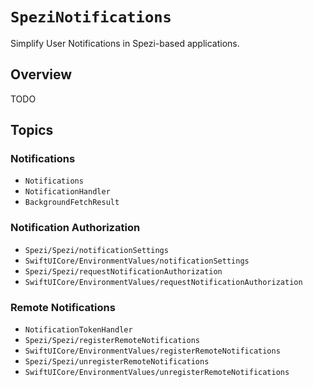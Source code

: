 # ``SpeziNotifications``

<!--

This source file is part of the Stanford Spezi open-source project

SPDX-FileCopyrightText: 2024 Stanford University and the project authors (see CONTRIBUTORS.md)

SPDX-License-Identifier: MIT

-->

Simplify User Notifications in Spezi-based applications.

## Overview

TODO

## Topics

### Notifications
- ``Notifications``
- ``NotificationHandler``
- ``BackgroundFetchResult``

### Notification Authorization
- ``Spezi/Spezi/notificationSettings``
- ``SwiftUICore/EnvironmentValues/notificationSettings``
- ``Spezi/Spezi/requestNotificationAuthorization``
- ``SwiftUICore/EnvironmentValues/requestNotificationAuthorization``

### Remote Notifications
- ``NotificationTokenHandler``
- ``Spezi/Spezi/registerRemoteNotifications``
- ``SwiftUICore/EnvironmentValues/registerRemoteNotifications``
- ``Spezi/Spezi/unregisterRemoteNotifications``
- ``SwiftUICore/EnvironmentValues/unregisterRemoteNotifications``
